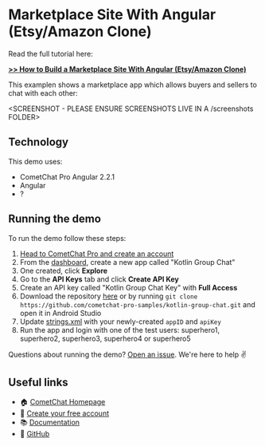 # Marketplace Site With Angular (Etsy/Amazon Clone)

Read the full tutorial here:

[**>> How to Build a Marketplace Site With Angular (Etsy/Amazon Clone)**](https://www.cometchat.com/tutorials/build-a-modern-android-chat-app-with-kotlin/?utm_source=github&utm_medium=link&utm_campaign=NAMEOFREPO)

This examplen shows a marketplace app which allows buyers and sellers to chat with each other:

<SCREENSHOT - PLEASE ENSURE SCREENSHOTS LIVE IN A /screenshots FOLDER>

## Technology
This demo uses:

* CometChat Pro Angular 2.2.1
* Angular
* ? 

## Running the demo

To run the demo follow these steps:

1. [Head to CometChat Pro and create an account](https://www.cometchat.com/pro?utm_source=github&utm_medium=link&utm_campaign=NAMEOFREPO)
2. From the [dashboard](https://app.cometchat.com/signup?utm_source=github&utm_medium=link&utm_campaign=NAMEOFREPO), create a new app called "Kotlin Group Chat"
3. One created, click **Explore**
4. Go to the **API Keys** tab and click **Create API Key**
5. Create an API key called "Kotlin Group Chat Key" with **Full Access**
4. Download the repository [here](https://github.com/cometchat-pro-samples/kotlin-group-chat/archive/master.zip) or by running `git clone https://github.com/cometchat-pro-samples/kotlin-group-chat.git` and open it in Android Studio
5. Update [strings.xml](https://github.com/cometchat-pro-samples/kotlin-group-chat/blob/master/app/src/main/res/values/strings.xml) with your newly-created `appID` and `apiKey`
6. Run the app and login with one of the test users: superhero1, superhero2, superhero3, superhero4 or superhero5

Questions about running the demo? [Open an issue](https://github.com/cometchat-pro-samples/kotlin-group-chat/issues). We're here to help ✌️


## Useful links

- 🏠 [CometChat Homepage](https://www.cometchat.com/pro/?utm_source=github&utm_medium=link&utm_campaign=NAMEOFREPO)
- 🚀 [Create your free account](https://app.cometchat.com/signup/?utm_source=github&utm_medium=link&utm_campaign=NAMEOFREPO)
- 📚 [Documentation](https://prodocs.cometchat.com/?utm_source=github&utm_medium=link&utm_campaign=NAMEOFREPO)
- 👾 [GitHub](https://www.github.com/cometchat-pro)
